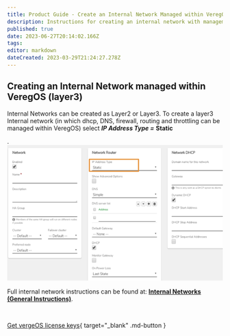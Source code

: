 ```yaml
---
title: Product Guide - Create an Internal Network Managed within VeregOS
description: Instructions for creating an internal network with management, such as dhcp, routing, etc, handled by VergeOS
published: true
date: 2023-06-27T20:14:02.166Z
tags: 
editor: markdown
dateCreated: 2023-03-29T21:24:27.278Z
---
```


## Creating an Internal Network managed within VeregOS (layer3)

Internal Networks can be created as Layer2 or Layer3. To create a layer3 Internal network (in which dhcp, DNS, firewall, routing and throttling can be managed within VeregOS) select ***IP Address Type =*** **Static**

.
![internallayer3.png](/docs/public/userguide-sshots/internallayer3.png)


Full internal network instructions can be found at: [**Internal Networks (General Instructions)**](..//product-guide/internalnetworks).

<br>

[Get vergeOS license keys](https://www.verge.io/test-drive){ target="_blank" .md-button }